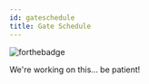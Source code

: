 ```yaml
---
id: gateschedule
title: Gate Schedule
---
```

![forthebadge](https://forthebadge.com/images/badges/not-a-bug-a-feature.svg)

We're working on this... be patient!